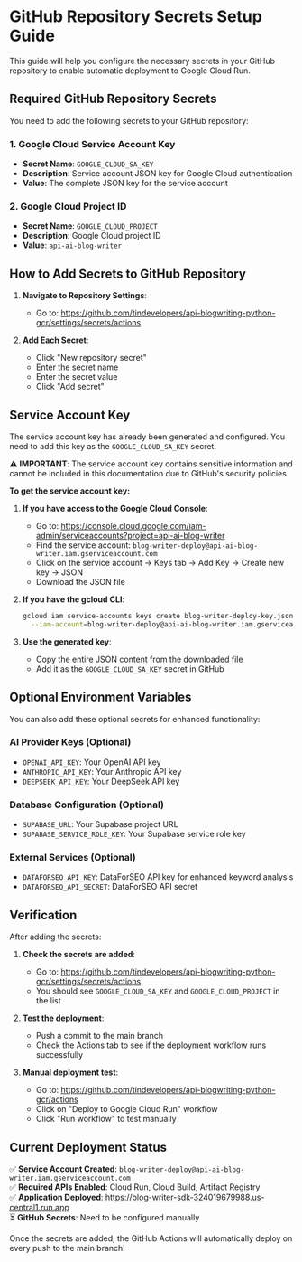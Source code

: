 # GitHub Repository Secrets Setup Guide

This guide will help you configure the necessary secrets in your GitHub repository to enable automatic deployment to Google Cloud Run.

## Required GitHub Repository Secrets

You need to add the following secrets to your GitHub repository:

### 1. Google Cloud Service Account Key
- **Secret Name**: `GOOGLE_CLOUD_SA_KEY`
- **Description**: Service account JSON key for Google Cloud authentication
- **Value**: The complete JSON key for the service account

### 2. Google Cloud Project ID
- **Secret Name**: `GOOGLE_CLOUD_PROJECT`
- **Description**: Google Cloud project ID
- **Value**: `api-ai-blog-writer`

## How to Add Secrets to GitHub Repository

1. **Navigate to Repository Settings**:
   - Go to: https://github.com/tindevelopers/api-blogwriting-python-gcr/settings/secrets/actions

2. **Add Each Secret**:
   - Click "New repository secret"
   - Enter the secret name
   - Enter the secret value
   - Click "Add secret"

## Service Account Key

The service account key has already been generated and configured. You need to add this key as the `GOOGLE_CLOUD_SA_KEY` secret.

**⚠️ IMPORTANT**: The service account key contains sensitive information and cannot be included in this documentation due to GitHub's security policies.

**To get the service account key:**

1. **If you have access to the Google Cloud Console**:
   - Go to: https://console.cloud.google.com/iam-admin/serviceaccounts?project=api-ai-blog-writer
   - Find the service account: `blog-writer-deploy@api-ai-blog-writer.iam.gserviceaccount.com`
   - Click on the service account → Keys tab → Add Key → Create new key → JSON
   - Download the JSON file

2. **If you have the gcloud CLI**:
   ```bash
   gcloud iam service-accounts keys create blog-writer-deploy-key.json \
     --iam-account=blog-writer-deploy@api-ai-blog-writer.iam.gserviceaccount.com
   ```

3. **Use the generated key**:
   - Copy the entire JSON content from the downloaded file
   - Add it as the `GOOGLE_CLOUD_SA_KEY` secret in GitHub

## Optional Environment Variables

You can also add these optional secrets for enhanced functionality:

### AI Provider Keys (Optional)
- `OPENAI_API_KEY`: Your OpenAI API key
- `ANTHROPIC_API_KEY`: Your Anthropic API key
- `DEEPSEEK_API_KEY`: Your DeepSeek API key

### Database Configuration (Optional)
- `SUPABASE_URL`: Your Supabase project URL
- `SUPABASE_SERVICE_ROLE_KEY`: Your Supabase service role key

### External Services (Optional)
- `DATAFORSEO_API_KEY`: DataForSEO API key for enhanced keyword analysis
- `DATAFORSEO_API_SECRET`: DataForSEO API secret

## Verification

After adding the secrets:

1. **Check the secrets are added**:
   - Go to: https://github.com/tindevelopers/api-blogwriting-python-gcr/settings/secrets/actions
   - You should see `GOOGLE_CLOUD_SA_KEY` and `GOOGLE_CLOUD_PROJECT` in the list

2. **Test the deployment**:
   - Push a commit to the main branch
   - Check the Actions tab to see if the deployment workflow runs successfully

3. **Manual deployment test**:
   - Go to: https://github.com/tindevelopers/api-blogwriting-python-gcr/actions
   - Click on "Deploy to Google Cloud Run" workflow
   - Click "Run workflow" to test manually

## Current Deployment Status

✅ **Service Account Created**: `blog-writer-deploy@api-ai-blog-writer.iam.gserviceaccount.com`  
✅ **Required APIs Enabled**: Cloud Run, Cloud Build, Artifact Registry  
✅ **Application Deployed**: https://blog-writer-sdk-324019679988.us-central1.run.app  
⏳ **GitHub Secrets**: Need to be configured manually  

Once the secrets are added, the GitHub Actions will automatically deploy on every push to the main branch!
